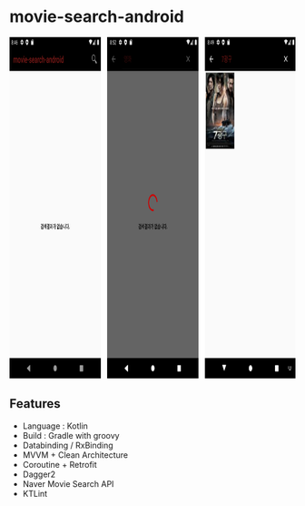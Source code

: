 # movie-search-android 

<img height="600" src="https://github.com/yongrokkwon/movie-search-android/blob/master/image/Screenshot_1595807173.png"/> 

## Features

- Language : Kotlin
- Build : Gradle with groovy
- Databinding / RxBinding
- MVVM + Clean Architecture
- Coroutine + Retrofit
- Dagger2
- Naver Movie Search API 
- KTLint
